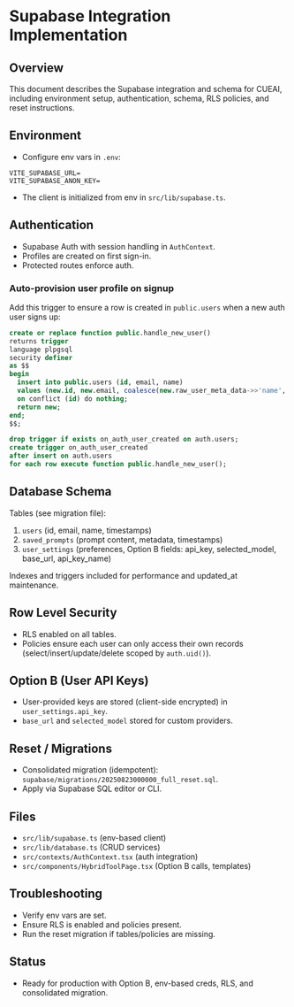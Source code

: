 # Supabase Integration Implementation

## Overview
This document describes the Supabase integration and schema for CUEAI, including environment setup, authentication, schema, RLS policies, and reset instructions.

## Environment
- Configure env vars in `.env`:
```
VITE_SUPABASE_URL=
VITE_SUPABASE_ANON_KEY=
```
- The client is initialized from env in `src/lib/supabase.ts`.

## Authentication
- Supabase Auth with session handling in `AuthContext`.
- Profiles are created on first sign-in.
- Protected routes enforce auth.

### Auto-provision user profile on signup
Add this trigger to ensure a row is created in `public.users` when a new auth user signs up:
```sql
create or replace function public.handle_new_user()
returns trigger
language plpgsql
security definer
as $$
begin
  insert into public.users (id, email, name)
  values (new.id, new.email, coalesce(new.raw_user_meta_data->>'name',''))
  on conflict (id) do nothing;
  return new;
end;
$$;

drop trigger if exists on_auth_user_created on auth.users;
create trigger on_auth_user_created
after insert on auth.users
for each row execute function public.handle_new_user();
```

## Database Schema
Tables (see migration file):
1. `users` (id, email, name, timestamps)
2. `saved_prompts` (prompt content, metadata, timestamps)
3. `user_settings` (preferences, Option B fields: api_key, selected_model, base_url, api_key_name)

Indexes and triggers included for performance and updated_at maintenance.

## Row Level Security
- RLS enabled on all tables.
- Policies ensure each user can only access their own records (select/insert/update/delete scoped by `auth.uid()`).

## Option B (User API Keys)
- User-provided keys are stored (client-side encrypted) in `user_settings.api_key`.
- `base_url` and `selected_model` stored for custom providers.

## Reset / Migrations
- Consolidated migration (idempotent): `supabase/migrations/20250823000000_full_reset.sql`.
- Apply via Supabase SQL editor or CLI.

## Files
- `src/lib/supabase.ts` (env-based client)
- `src/lib/database.ts` (CRUD services)
- `src/contexts/AuthContext.tsx` (auth integration)
- `src/components/HybridToolPage.tsx` (Option B calls, templates)

## Troubleshooting
- Verify env vars are set.
- Ensure RLS is enabled and policies present.
- Run the reset migration if tables/policies are missing.

## Status
- Ready for production with Option B, env-based creds, RLS, and consolidated migration.
